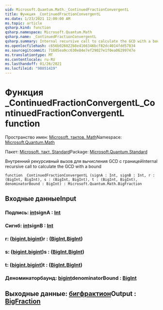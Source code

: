 ```yaml
---
uid: Microsoft.Quantum.Math._ContinuedFractionConvergentL
title: Функция _ContinuedFractionConvergentL
ms.date: 1/23/2021 12:00:00 AM
ms.topic: article
qsharp.kind: function
qsharp.namespace: Microsoft.Quantum.Math
qsharp.name: _ContinuedFractionConvergentL
qsharp.summary: Internal recursive call to calculate the GCD with a bound
ms.openlocfilehash: c656b026022b8e4166346bcf82dc4014fdd57834
ms.sourcegitcommit: 71605ea9cc630e84e7ef29027e1f0ea06299747e
ms.translationtype: MT
ms.contentlocale: ru-RU
ms.lasthandoff: 01/26/2021
ms.locfileid: "98851419"
---
```

# <a name="_continuedfractionconvergentl-function"></a><span data-ttu-id="875ad-102">Функция _ContinuedFractionConvergentL</span><span class="sxs-lookup"><span data-stu-id="875ad-102">_ContinuedFractionConvergentL function</span></span>

<span data-ttu-id="875ad-103">Пространство имен: [Microsoft. тактов. Math](xref:Microsoft.Quantum.Math)</span><span class="sxs-lookup"><span data-stu-id="875ad-103">Namespace: [Microsoft.Quantum.Math](xref:Microsoft.Quantum.Math)</span></span>

<span data-ttu-id="875ad-104">Пакет: [Microsoft. такт. Standard](https://nuget.org/packages/Microsoft.Quantum.Standard)</span><span class="sxs-lookup"><span data-stu-id="875ad-104">Package: [Microsoft.Quantum.Standard](https://nuget.org/packages/Microsoft.Quantum.Standard)</span></span>


<span data-ttu-id="875ad-105">Внутренний рекурсивный вызов для вычисления GCD с границей</span><span class="sxs-lookup"><span data-stu-id="875ad-105">Internal recursive call to calculate the GCD with a bound</span></span>

```qsharp
function _ContinuedFractionConvergentL (signA : Int, signB : Int, r : (BigInt, BigInt), s : (BigInt, BigInt), t : (BigInt, BigInt), denominatorBound : BigInt) : Microsoft.Quantum.Math.BigFraction
```


## <a name="input"></a><span data-ttu-id="875ad-106">Входные данные</span><span class="sxs-lookup"><span data-stu-id="875ad-106">Input</span></span>

### <a name="signa--int"></a><span data-ttu-id="875ad-107">Подпись: [int](xref:microsoft.quantum.lang-ref.int)</span><span class="sxs-lookup"><span data-stu-id="875ad-107">signA : [Int](xref:microsoft.quantum.lang-ref.int)</span></span>




### <a name="signb--int"></a><span data-ttu-id="875ad-108">Сигнб: [int](xref:microsoft.quantum.lang-ref.int)</span><span class="sxs-lookup"><span data-stu-id="875ad-108">signB : [Int](xref:microsoft.quantum.lang-ref.int)</span></span>




### <a name="r--bigintbigint"></a><span data-ttu-id="875ad-109">r: ([bigint](xref:microsoft.quantum.lang-ref.bigint),[bigint](xref:microsoft.quantum.lang-ref.bigint))</span><span class="sxs-lookup"><span data-stu-id="875ad-109">r : ([BigInt](xref:microsoft.quantum.lang-ref.bigint),[BigInt](xref:microsoft.quantum.lang-ref.bigint))</span></span>




### <a name="s--bigintbigint"></a><span data-ttu-id="875ad-110">s: ([bigint](xref:microsoft.quantum.lang-ref.bigint),[bigint](xref:microsoft.quantum.lang-ref.bigint))</span><span class="sxs-lookup"><span data-stu-id="875ad-110">s : ([BigInt](xref:microsoft.quantum.lang-ref.bigint),[BigInt](xref:microsoft.quantum.lang-ref.bigint))</span></span>




### <a name="t--bigintbigint"></a><span data-ttu-id="875ad-111">t: ([bigint](xref:microsoft.quantum.lang-ref.bigint),[bigint](xref:microsoft.quantum.lang-ref.bigint))</span><span class="sxs-lookup"><span data-stu-id="875ad-111">t : ([BigInt](xref:microsoft.quantum.lang-ref.bigint),[BigInt](xref:microsoft.quantum.lang-ref.bigint))</span></span>




### <a name="denominatorbound--bigint"></a><span data-ttu-id="875ad-112">Деноминаторбаунд: [bigint](xref:microsoft.quantum.lang-ref.bigint)</span><span class="sxs-lookup"><span data-stu-id="875ad-112">denominatorBound : [BigInt](xref:microsoft.quantum.lang-ref.bigint)</span></span>





## <a name="output--bigfraction"></a><span data-ttu-id="875ad-113">Выходные данные: [бигфрактион](xref:Microsoft.Quantum.Math.BigFraction)</span><span class="sxs-lookup"><span data-stu-id="875ad-113">Output : [BigFraction](xref:Microsoft.Quantum.Math.BigFraction)</span></span>


